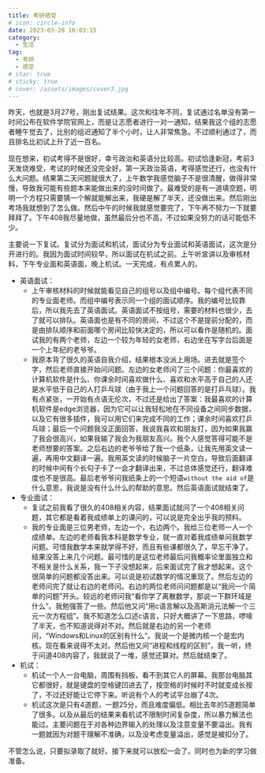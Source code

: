 ```yaml
---
title: 考研感受
# icon: circle-info
date: 2023-03-28 16:03:15
category:
  - 生活
tag:
  - 考研
  - 感受
# star: true
# sticky: true
# cover: /assets/images/cover3.jpg
---
```


昨天，也就是3月27号，刚出复试结果。这次和往年不同，复试通过名单没有第一时间公布在软件学院官网上，而是让志愿者进行一对一通知，结果我这个组的志愿者睡午觉去了，比别的组迟通知了半个小时，让人非常焦急。不过顺利通过了，而且排名比初试上升了近一百名。

现在想来，初试考得不是很好，幸亏政治和英语分比较高。初试恰逢新冠，考前3天发烧难受，考试的时候还没完全好。第一天政治英语，考得感觉还行，也没有什么大问题。结果第二天问题就很大了，上午数学我感觉脑子不是很清醒，做得非常慢，导致我可能有些题本来能做出来的没时间做了。最难受的是有一道填空题，明明一个方程只需要猜一个解就能解出来，我硬是解了半天，还没做出来。然后刚出考场我就想到了怎么做。然后中午的时候我就感觉要完了，下午再不努力一下就要拜拜了。下午408我尽量地做，虽然最后分也不高，不过如果没努力的话可能低不少。

主要说一下复试。复试分为面试和机试，面试分为专业面试和英语面试，这次是分开进行的。我因为面试时间较早，所以面试在机试之前。上午听宣讲以及审核材料，下午专业面和英语面，晚上机试。一天完成，有点累人的。

  - 英语面试：
    - 上午审核材料的时候就能看见自己的组号以及组中编号。每个组代表不同的专业面老师。而组中编号表示同一个组的面试顺序。我的编号比较靠后，所以我先去了英语面试。英语面试不按组号，需要的材料也很少，去了就可以排队。英语面也是有不同的房间，不过这个不是提前分配的，而是由排队顺序和前面哪个房间比较快决定的，所以可以看作是随机的。面试我的有两个老师，左边一个较为年轻的女老师，右边坐在写字台后面是一个上年纪的老爷爷。
    - 我原本背了很久的英语自我介绍，结果根本没派上用场。进去就是签个字，然后老师直接开始问问题。左边的女老师问了三个问题：你最喜欢的计算机软件是什么、你课余时间喜欢做什么、喜欢和水平高于自己的人还是水平低于自己的人打乒乓球（由于我上一个问题回答的是打乒乓球）。我有点紧张，一开始有点语无伦次，不过还是给出了答案：我最喜欢的计算机软件是edge浏览器，因为它可以让我轻松地在不同设备之间同步数据，以及它有很多插件，我可以用它们来完成不同的工作；课余时间喜欢打乒乓球；最后一个问题我没正面回答，我说我喜欢和朋友打，因为如果我赢了我会很高兴，如果我输了我会为我朋友高兴。我个人感觉答得可能不是老师想要的答案。之后右边的老爷爷给了我一个纸条，让我先用英文读一遍，再用中文翻译一遍。我用英文读的时候脑子一片空白，导致后面翻译的时候中间有个长句子卡了一会才翻译出来，不过总体感觉还行，翻译难度也不是很高。最后老爷爷问我纸条上的一个短语`without the aid of`是什么意思，我说是没有什么什么的帮助的意思。然后英语面试就结束了。
  - 专业面试：
    - 复试之前我看了很久的408相关内容，结果面试就问了一个408相关问题，其它都是看着我成绩单上的课问的，可以说是完全出乎我的预料。 
    - 我的专业面是三位男老师，左边一个，右边两个。我给三位老师一人一个成绩单。左边的老师看我本科是数学专业，就一直对着我成绩单问我数学问题。可惜我数学本来就学得不好，而且有些课都很久了，早忘干净了。结果没答上来几个问题。最可惜的是这位老师最后问我概率论里面独立和不相关是什么关系，我一下子没想起来，后来面试完了我才想起来。这个很简单的问题都没答出来。可以说是初试数学的情况重现了。然后左边的老师问完了就让右边的老师问。右边的两位老师问问题都是以“我问一个简单的问题”开头。较远的老师问我“看你学了离散数学，那说一下群环域是什么”。我勉强答了一些。然后他又问“用c语言解以及高斯消元法解一个三元一次方程组”。我不知道怎么口述c语言，只好大概讲了一下思路，啰嗦了半天，也不知道说得对不对。然后就是右边的另一个老师问，“Windows和Linux的区别有什么”。我说一个是微内核一个是宏内核。现在看来说得不太对。然后他又问“进程和线程的区别”，我一听，终于问道408内容了，我就说了一堆，感觉还算对。然后就结束了。
  - 机试：
    - 机试一个人一台电脑，周围有挡板，看不到其它人的屏幕。我那台电脑其它都很好，就是键盘的空格键凹进去了，按空格的时候时不时就变成长按了，不过还好能让它停下来。听说有个人的考试平台崩了4次。
    - 机试这次是只有4道题，一题25分，而且难度偏低。相比去年的5道题简单了很多。以及从最后的结果来看机试不限制时间复杂度，所以暴力解法也能过。主要问题在于对各种边界输入的处理以及注意变量不要溢出。我有一题就因为对题干理解不准确，以及没考虑变量溢出，感觉是被扣分了。

不管怎么说，只要拟录取了就好。接下来就可以放松一会了。同时也为新的学习做准备。